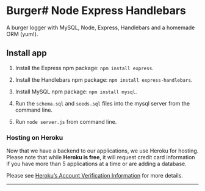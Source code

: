 # Burger# Node Express Handlebars

A burger logger with MySQL, Node, Express, Handlebars and a homemade ORM (yum!). 

## Install app

1. Install the Express npm package: `npm install express`.

2. Install the Handlebars npm package: `npm install express-handlebars`.

3. Install MySQL npm package: `npm install mysql`.

4. Run the `schema.sql` and `seeds.sql` files into the mysql server from the command line.

5. Run `node server.js` from command line.

### Hosting on Heroku

Now that we have a backend to our applications, we use Heroku for hosting. Please note that while **Heroku is free**, it will request credit card information if you have more than 5 applications at a time or are adding a database.

Please see [Heroku’s Account Verification Information](https://devcenter.heroku.com/articles/account-verification) for more details.

- - -
